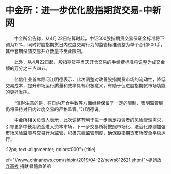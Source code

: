 # 中金所：进一步优化股指期货交易-中新网

　　中金所公告称，从4月22日结算时起，中证500股指期货交易保证金标准将下调为12%，同时将股指期货日内过度交易行为的监管标准调整为单个合约500手，其中套期保值交易开仓数量不受此限制。

　　此外，从4月22日起，股指期货平当天开仓交易的手续费标准将调整为成交金额的万分之三点四五。

　　亿信伟业首席顾问江明德表示，此次调整对改善股指期货市场的流动性，降低交易成本，提升市场运行质量和效率具有积极意义，有助于促进股指期货市场功能的更好发挥。

　　“值得注意的是，在日内开仓手数等方面继续保留了一定的限制，表明监管层仍将保持对日内过度交易的严格监管。”江明德说。

　　中金所相关负责人表示，此次调整有利于进一步满足投资者的风险管理需求，引导更多中长期资金进入资本市场，下一步交易所将按照市场化、法治化原则加强市场风险监测与交易行为监管，积极完善监管制度，确保股指期货市场安全平稳运行。

:12px; text-align:center; color:#000">{title}

ef="//www.chinanews.com/shipin/2019/04-22/news812621.shtml">姐姐放弃高考 捐献骨髓救弟弟
